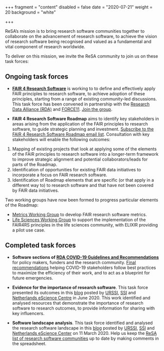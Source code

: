 +++
fragment = "content"
disabled = false
date = "2020-07-21"
weight = 20
background = "white"

+++

ReSA’s mission is to bring research software communities together to collaborate on the advancement of research software, to achieve the vision of research software being recognised and valued as a fundamental and vital component of research worldwide.

To deliver on this mission, we invite the ReSA community to join us on these task forces:

## Ongoing task forces

* **[FAIR 4 Research Software](https://www.rd-alliance.org/groups/fair-4-research-software-fair4rs-wg)** is working to to define and effectively apply FAIR principles to research software, to achieve adoption of these principles, starting from a range of existing community-led discussions. This task force has been convened in partnership with the [Research Data Alliance (RDA)](https://www.rd-alliance.org/groups/fair-4-research-software-fair4rs-wg) and [FORCE11](https://www.force11.org/group/fair-4-research-software-fair4rs-working-group). [Join the group](https://www.rd-alliance.org/groups/fair-4-research-software-fair4rs-wg).

* **FAIR 4 Research Software Roadmap** aims to identify key stakeholders in areas arising from the application of the FAIR principles to research software, to guide strategic planning and investment. [Subscribe to the FAIR 4 Research Software Roadmap email list](http://eepurl.com/gY9-vv). Consultation with key stakeholders will enable the following outcomes:
1. Mapping of existing projects that look at applying some of the elements of the FAIR principles to research software into a longer-term framework to improve strategic alignment and potential collaborators/leads for parts of the Roadmap.
2. Identification of opportunities for existing FAIR data initiatives to incorporate a focus on FAIR research software.
3. Identification of Roadmap elements that are specific (or that apply in a different way to) to research software and that have not been covered by FAIR data initiatives.

Two working groups have now been formed to progress particular elements of the Roadmap:

* [Metrics Working Group](https://docs.google.com/document/d/1BpzecVx4ZvSNfHD-UHhofZVdA6qiP_ENrmozmiq9zY4/edit) to develop FAIR research software metrics.
* [Life Sciences Working Group](https://docs.google.com/document/d/1yQun2tObksymOrAV4RY7jqbSkZ0r8G6I-vrkDAGHnnI/edit) to support the implementation of the FAIR4RS principles in the life sciences community, with ELIXIR providing a pilot use case.

## Completed task forces

* **Software sections of [RDA COVID-19 Guidelines and Recommendations](https://www.rd-alliance.org/group/rda-covid19-rda-covid19-omics-rda-covid19-epidemiology-rda-covid19-clinical-rda-covid19-1)** for policy makers, funders and the research community. [Final recommendations](https://www.rd-alliance.org/group/rda-covid19-rda-covid19-omics-rda-covid19-epidemiology-rda-covid19-clinical-rda-covid19-1) helping COVID-19 stakeholders follow best practices to maximize the efficiency of their work, and to act as a blueprint for future emergencies.

* **Evidence for the importance of research software**. This task force presented its outcomes in this [blog](https://doi.org/10.5281/zenodo.3884311) posted by [URSSI](http://urssi.us/blog/2020/06/08/evidence-for-the-importance-of-research-software/), [SSI](https://www.software.ac.uk/blog/2020-06-08-evidence-importance-research-software) and [Netherlands eScience Centre](https://blog.esciencecenter.nl/evidence-for-the-importance-of-research-software-1cb4a49077f3) in June 2020. This work identified and analysed resources that demonstrate the importance of research software to research outcomes, to provide information for sharing with key influencers.

* **Software landscape analysis**. This task force identified and analysed the research software landscape in this [blog](http://doi.org/10.5281/zenodo.3699950) posted by [URSSI](http://urssi.us/blog/2020/03/11/the-research-software-alliance-resa-and-the-community-landscape/), [SSI](http://urssi.us/blog/2020/03/11/the-research-software-alliance-resa-and-the-community-landscape/) and [Netherlands eScience Center](https://blog.esciencecenter.nl/the-research-software-alliance-resa-and-the-community-landscape-9b8a6290ebb3) on 11 March 2020. Help us keep the [ReSA list of research software communities](https://docs.google.com/spreadsheets/d/15JHqOxR4HIKHYe821IPvbxIuXP1zMjXKGEIJwB-GPqE/edit#gid=0) up to date by making comments in the spreadsheet.
